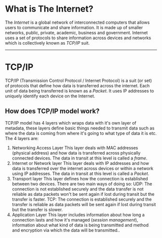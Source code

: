 # What is The Internet?
The *Internet* is a global network of interconnected computers that allows users to communicate and share information. It is made up of smaller networks, public, private, academic, business and government. Internet uses a set of protocols to share information across devices and networks which is collectively known as *TCP/IP* suit.

---
# TCP/IP
TCP/IP (Transmission Control Protocol / Internet Protocol) is a suit (or set) of protocols that define how data is transferred across the internet. Each unit of data being transferred is known as a *Packet*. It uses IP addresses to uniquely identify each device on the Internet.
## How does TCP/IP model work?
TCP/IP model has 4 layers which wraps data with it's own layer of metadata, these layers define basic things needed to transmit data such as where the data is coming from where it's going to what type of data it is etc.
The 4 layers are:
1) Networking Access Layer
	This layer deals with MAC addresses (physical address) and how data is transferred across physically connected devices. The data in transit at this level is called a *frame*.
2) Internet or Network layer
	This layer deals with IP addresses and how data is transferred over the internet across devices or within a network using IP addresses. The data in transit at this level is called a *Packet*.
3) Transport layer
	This layer defines how the connection is established between two devices. There are two main ways of doing so:
	UDP: The connection is not established securely and the data transfer is not reliable as data packets won't be sent again if lost during transit but the transfer is faster.
	TCP: The connection is established securely and the transfer is reliable as data packets will be sent again if lost during transit but the transfer is slower.
4) Application Layer
	This layer includes information about how long a connection lasts and how it's managed (*session management*), information about what kind of data is being transmitted and method and encryption via which the data will be transmitted..
